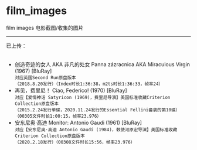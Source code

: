 # film_images
film images 电影截图/收集的图片
***
已上传：<br>
<br>
- 创造奇迹的女人 AKA 非凡的处女 Panna zázracnica AKA Miraculous Virgin (1967) [BluRay]<br>
```对应英国Second Run原盘版本```<br>
```（2018.8.20发行）（Index时长1:36:38，m2ts时长1:36:33，帧率24）```
- 再见，费里尼！ Ciao, Federico! (1970) [BluRay]<br>
```对应【爱情神话 Satyricon (1969)，费里尼导演】美国标准收藏Criterion Collection原盘版本```<br>
```（2015.2.24发行单碟，2020.11.24发行的Essential Fellini套装的第10碟）（00305文件时长1:00:15，帧率23.976）```
- 安东尼奥·高迪 Monitor: Antonio Gaudi (1961) [BluRay]<br>
```对应【安东尼奥·高迪 Antonio Gaudí (1984)，敕使河原宏导演】美国标准收藏Criterion Collection原盘版本```<br>
```（2020.2.18发行）（00308文件时长15:56，帧率23.976）```